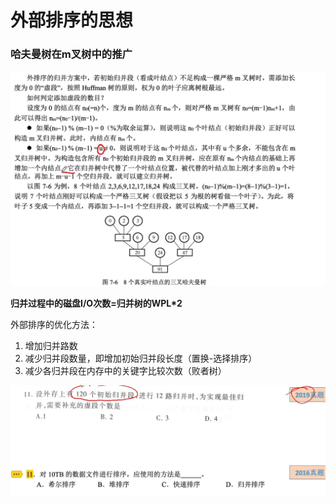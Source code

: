 # 外部排序的思想

### 哈夫曼树在m叉树中的推广

![](1.png)

**归并过程中的磁盘I/O次数=归并树的WPL*2**

外部排序的优化方法：

1. 增加归并路数
2. 减少归并段数量，即增加初始归并段长度（置换-选择排序）
3. 减少各归并段在内存中的关键字比较次数（败者树）

![](2.png)